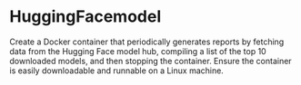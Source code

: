 # HuggingFacemodel
Create a Docker container that periodically generates reports by fetching data from the Hugging Face model hub, compiling a list of the top 10 downloaded models, and then stopping the container. Ensure the container is easily downloadable and runnable on a Linux machine.
